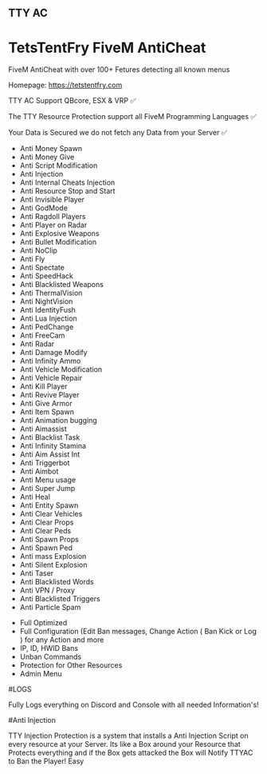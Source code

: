 ## TTY AC
# TetsTentFry FiveM AntiCheat
FiveM AntiCheat with over 100+ Fetures detecting all known menus

Homepage: https://tetstentfry.com

TTY AC Support QBcore, ESX & VRP ✅

The TTY Resource Protection support all FiveM Programming Languages ✅

Your Data is Secured we do not fetch any Data from your Server ✅

+ Anti Money Spawn
+ Anti Money Give
+ Anti Script Modification 
+ Anti Injection
+ Anti Internal Cheats Injection
+ Anti Resource Stop and Start
+ Anti Invisible Player
+ Anti GodMode
+ Anti Ragdoll Players
+ Anti Player on Radar
+ Anti Explosive Weapons
+ Anti Bullet Modification
+ Anti NoClip
+ Anti Fly
+ Anti Spectate
+ Anti SpeedHack
+ Anti Blacklisted Weapons
+ Anti ThermalVision
+ Anti NightVision
+ Anti IdentityFush
+ Anti Lua Injection
+ Anti PedChange
+ Anti FreeCam
+ Anti Radar
+ Anti Damage Modify
+ Anti Infinity Ammo
+ Anti Vehicle Modification
+ Anti Vehicle Repair
+ Anti Kill Player
+ Anti Revive Player
+ Anti Give Armor
+ Anti Item Spawn
+ Anti Animation bugging
+ Anti Aimassist
+ Anti Blacklist Task
+ Anti Infinity Stamina
+ Anti Aim Assist Int
+ Anti Triggerbot
+ Anti Aimbot
+ Anti Menu usage
+ Anti Super Jump
+ Anti Heal
+ Anti Entity Spawn
+ Anti Clear Vehicles
+ Anti Clear Props
+ Anti Clear Peds
+ Anti Spawn Props
+ Anti Spawn Ped
+ Anti mass Explosion
+ Anti Silent Explosion
+ Anti Taser
+ Anti Blacklisted Words
+ Anti VPN / Proxy
+ Anti Blacklisted Triggers
+ Anti Particle Spam

- Full Optimized
- Full Configuration (Edit Ban messages, Change Action ( Ban Kick or Log ) for any Action and more
- IP, ID, HWID Bans
- Unban Commands
- Protection for Other Resources
- Admin Menu


#LOGS

Fully Logs everything on Discord and Console with all needed Information's!


#Anti Injection

TTY Injection Protection is a system that installs a Anti Injection Script on every resource at your Server. Its like a Box around your Resource that Protects everything and if the Box gets attacked the Box will Notify TTYAC to Ban the Player! Easy
